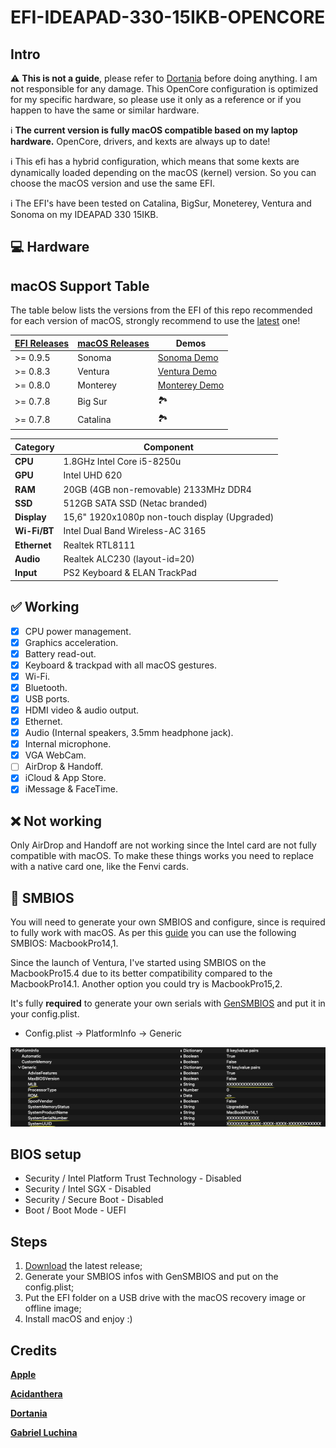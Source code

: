# EFI-IDEAPAD-330-15IKB-OPENCORE

## Intro

:warning: **This is not a guide**, please refer to [Dortania](https://dortania.github.io/getting-started) before doing anything. I am not responsible for any damage. This OpenCore configuration is optimized for my specific hardware, so please use it only as a reference or if you happen to have the same or similar hardware.

:information_source: **The current version is fully macOS compatible based on my laptop hardware.**
OpenCore, drivers, and kexts are always up to date!

:information_source: This efi has a hybrid configuration, which means that some kexts are dynamically loaded depending on the macOS (kernel) version. So you can choose the macOS version and use the same EFI.

:information_source: The EFI's have been tested on Catalina, BigSur, Moneterey, Ventura and Sonoma on my IDEAPAD 330 15IKB.

## :computer: Hardware

## macOS Support Table

The table below lists the versions from the EFI of this repo recommended for each version of macOS, strongly recommend to use the [latest](https://github.com/gabrielcasag/EFI-IDEAPAD-330-15IKBR-i5-8250U/releases/latest) one!

| [EFI Releases](https://github.com/gabrielcasag/EFI-IDEAPAD-330-15IKBR-i5-8250U/releases) | [macOS Releases](https://en.wikipedia.org/wiki/MacOS_version_history#Releases) | Demos |  
|-------------|---------------|------|
| >= 0.9.5    | Sonoma        |  [Sonoma Demo](/assets/macos-sonoma.png)  |
| >= 0.8.3    | Ventura       |  [Ventura Demo](/assets/macos-ventura.png)  |
| >= 0.8.0    | Monterey      |  [Monterey Demo](/assets/macos-monterey.png)  |
| >= 0.7.8    | Big Sur       |  🏞️  |
| >= 0.7.8    | Catalina      |  🏞️  |

| **Category** | **Component**                         |
| ------------ | ------------------------------------- |
| **CPU**      | 1.8GHz Intel Core i5-8250u            |
| **GPU**      | Intel UHD 620                         |
| **RAM**      | 20GB (4GB non-removable) 2133MHz DDR4 |
| **SSD**      | 512GB SATA SSD (Netac branded)        |
| **Display**  | 15,6" 1920x1080p non-touch display (Upgraded) |
| **Wi-Fi/BT** | Intel Dual Band Wireless-AC 3165      |
| **Ethernet** | Realtek RTL8111                      |
| **Audio**    | Realtek ALC230 (layout-id=20)         |
| **Input**    | PS2 Keyboard & ELAN TrackPad          |

## :white_check_mark: Working

- [x] CPU power management.
- [x] Graphics acceleration.
- [x] Battery read-out.
- [x] Keyboard & trackpad with all macOS gestures.
- [x] Wi-Fi.
- [x] Bluetooth.
- [x] USB ports.
- [x] HDMI video & audio output.
- [x] Ethernet.
- [x] Audio (Internal speakers, 3.5mm headphone jack).
- [x] Internal microphone.
- [x] VGA WebCam.
- [ ] AirDrop & Handoff.
- [x] iCloud & App Store.
- [x] iMessage & FaceTime.

## :x: Not working

Only AirDrop and Handoff are not working since the Intel card are not fully compatible with macOS. To make these things works you need to replace with a native card one, like the Fenvi cards.

## :closed_lock_with_key: SMBIOS

You will need to generate your own SMBIOS and configure, since is required to fully work with macOS. As per this [guide](https://dortania.github.io/OpenCore-Install-Guide/config-laptop.plist/kaby-lake.html#platforminfo) you can use the following SMBIOS: MacbookPro14,1.

Since the launch of Ventura, I've started using SMBIOS on the MacbookPro15.4 due to its better compatibility compared to the MacbookPro14.1. Another option you could try is MacbookPro15,2.

It's fully **required** to generate your own serials with [GenSMBIOS](https://github.com/corpnewt/GenSMBIOS) and put it in your config.plist.

- Config.plist -> PlatformInfo -> Generic

![SMBIOS on config.plist screenchot](/assets/smbios.png "SMBIOS on config.plist screenchot")

## BIOS setup

- Security / Intel Platform Trust Technology - Disabled
- Security / Intel SGX - Disabled
- Security / Secure Boot - Disabled
- Boot / Boot Mode - UEFI

## Steps

1. [Download](https://github.com/gabrielcasag/EFI-IDEAPAD-330-15IKBR-i5-8250U/releases/latest) the latest release;
2. Generate your SMBIOS infos with GenSMBIOS and put on the config.plist;
3. Put the EFI folder on a USB drive with the macOS recovery image or offline image;
4. Install macOS and enjoy :)

## Credits

[**Apple**](http://apple.com/)

[**Acidanthera**](https://github.com/acidanthera)

[**Dortania**](https://dortania.github.io/getting-started/)

[**Gabriel Luchina**](https://luchina.com.br)
